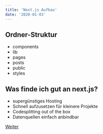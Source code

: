 ```yaml
---
title: 'Next.js Aufbau'
date: '2020-01-03'
---
```


## Ordner-Struktur
- components
- lib
- pages
- posts
- public
- styles

## Was finde ich gut an next.js?
- supergünstiges Hosting
- Schnell aufzusetzen für kleinere Projekte
- Codesplitting out of the box
- Datenquellen einfach anbindbar

<a href="/posts/render">Weiter</a>
